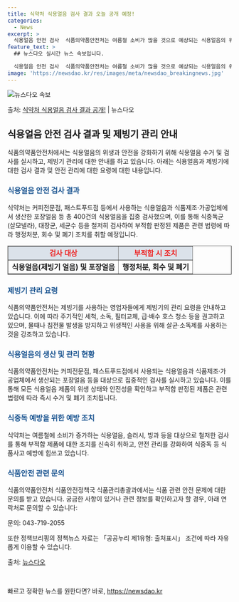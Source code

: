 ```yaml
---
title: 식약처 식용얼음 검사 결과 오늘 공개 예정!
categories:
  - News
excerpt: >
  식용얼음 안전 검사  식품의약품안전처는 여름철 소비가 많을 것으로 예상되는 식용얼음의 위생·안전을 강화하기 …
feature_text: >
  ## 뉴스다오 실시간 뉴스 속보입니다.

  식용얼음 안전 검사  식품의약품안전처는 여름철 소비가 많을 것으로 예상되는 식용얼음의 위생·안전을 강화하기 …
image: 'https://newsdao.kr/res/images/meta/newsdao_breakingnews.jpg'
---
```


![뉴스다오 속보](https://newsdao.kr/res/images/meta/newsdao_breakingnews.jpg)

<p>출처: <a href="https://newsdao.kr/3987" rel="dofollow">식약처 식용얼음 검사 결과 공개!</a> | 뉴스다오</p>

<h2 data-ke-size="size26">식용얼음 안전 검사 결과 및 제빙기 관리 안내</h2>
<p data-ke-size="size16">식품의약품안전처에서는 식용얼음의 위생과 안전을 강화하기 위해 식용얼음 수거 및 검사를 실시하고, 제빙기 관리에 대한 안내를 하고 있습니다. 아래는 식용얼음과 제빙기에 대한 검사 결과 및 안전 관리에 대한 요령에 대한 내용입니다.</p>

<h3><b><span style="color: #1a5490;">식용얼음 안전 검사 결과</span></b></h3>
<p data-ke-size="size16">식약처는 커피전문점, 패스트푸드점 등에서 사용하는 식용얼음과 식품제조·가공업체에서 생산한 포장얼음 등 총 400건의 식용얼음을 집중 검사했으며, 이를 통해 식중독균(살모넬라), 대장균, 세균수 등을 철저히 검사하여 부적합 판정된 제품은 관련 법령에 따라 행정처분, 회수 및 폐기 조치를 취할 예정입니다.</p>

<table style="width: 100%;" border="1">
<tbody>
<tr>
<td style="text-align: center; background-color: #21538527; height: 17px;"><b><span style="color: #ee2323;">검사 대상</span></b></td>
<td style="text-align: center; background-color: #21538527; height: 17px;"><b><span style="color: #ee2323;">부적합 시 조치</span></b></td>
</tr>
<tr>
<td style="text-align: center; height: 17px;"><b>식용얼음(제빙기 얼음) 및 포장얼음</b></td>
<td style="text-align: center; height: 17px;"><b>행정처분, 회수 및 폐기</b></td>
</tr>
</tbody>
</table>

<h3><b><span style="color: #1a5490;">제빙기 관리 요령</span></b></h3>
<p data-ke-size="size16">식품의약품안전처는 제빙기를 사용하는 영업자들에게 제빙기의 관리 요령을 안내하고 있습니다. 이에 따라 주기적인 세척, 소독, 필터교체, 급·배수 호스 청소 등을 권고하고 있으며, 물때나 침전물 발생을 방지하고 위생적인 사용을 위해 살균·소독제를 사용하는 것을 강조하고 있습니다.</p>

<h3><b><span style="color: #1a5490;">식용얼음의 생산 및 관리 현황</span></b></h3>
<p data-ke-size="size16">식품의약품안전처는 커피전문점, 패스트푸드점에서 사용되는 식용얼음과 식품제조·가공업체에서 생산되는 포장얼음 등을 대상으로 집중적인 검사를 실시하고 있습니다. 이를 통해 모든 식용얼음 제품의 위생 상태와 안전성을 확인하고 부적합 판정된 제품은 관련 법령에 따라 즉시 수거 및 폐기 조치됩니다.</p>

<h3><b><span style="color: #1a5490;">식중독 예방을 위한 예방 조치</span></b></h3>
<p data-ke-size="size16">식약처는 여름철에 소비가 증가하는 식용얼음, 슬러시, 빙과 등을 대상으로 철저한 검사를 통해 부적합 제품에 대한 조치를 신속히 취하고, 안전 관리를 강화하여 식중독 등 식품사고 예방에 힘쓰고 있습니다.</p>

<h3><b><span style="color: #1a5490;">식품안전 관련 문의</span></b></h3>
<p data-ke-size="size16">식품의약품안전처 식품안전정책국 식품관리총괄과에서는 식품 관련 안전 문제에 대한 문의를 받고 있습니다. 궁금한 사항이 있거나 관련 정보를 확인하고자 할 경우, 아래 연락처로 문의할 수 있습니다:</p>
<p data-ke-size="size16">문의: 043-719-2055</p>
<p data-ke-size="size16">또한 정책브리핑의 정책뉴스 자료는 「공공누리 제1유형: 출처표시」 조건에 따라 자유롭게 이용할 수 있습니다.</p>
<p data-ke-size="size16">출처: <a href="https://newsdao.kr/3987">뉴스다오</a></p>

<p data-ke-size="size16">&nbsp;</p> 

빠르고 정확한 뉴스를 원한다면? 바로, <a href="https://newsdao.kr" rel="dofollow">https://newsdao.kr</a>


